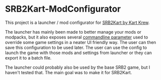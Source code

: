 # SRB2Kart-ModConfigurator

This project is a launcher / mod configurator for [SRB2Kart by Kart Krew](https://mb.srb2.org/threads/srb2kart.25868/).

The launcher has mainly been made to better manage your mods or modpacks, but it also exposes several [commandline parameter](https://wiki.srb2.org/wiki/Command_line_parameters) used to override some game settings in a neater UI friendly way. The user can then save this configuration to be used later. The user can use the config to launch the game with those mods and settings from launcher or they can export it to a batch file.

The launcher could probably also be used by the base SRB2 game, but I haven't tested that. The main goal was to make it for SRB2Kart.
